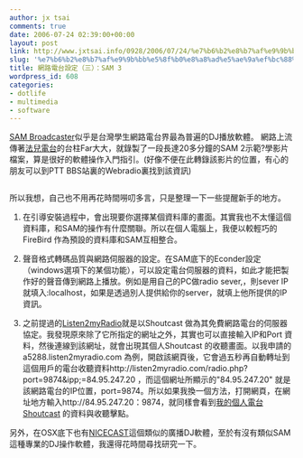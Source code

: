 ```yaml
---
author: jx tsai
comments: true
date: 2006-07-24 02:39:00+00:00
layout: post
link: http://www.jxtsai.info/0928/2006/07/24/%e7%b6%b2%e8%b7%af%e9%9b%bb%e5%8f%b0%e8%a8%ad%e5%ae%9a%ef%bc%88%e4%b8%89%ef%bc%89%ef%bc%9asam-3/
slug: '%e7%b6%b2%e8%b7%af%e9%9b%bb%e5%8f%b0%e8%a8%ad%e5%ae%9a%ef%bc%88%e4%b8%89%ef%bc%89%ef%bc%9asam-3'
title: 網路電台設定（三）：SAM 3
wordpress_id: 608
categories:
- dotlife
- multimedia
- software
---
```


[SAM Broadcaster](http://www.spacialaudio.com/products/sambroadcaster/)似乎是台灣學生網路電台界最為普遍的DJ播放軟體。 網路上流傳著[法兒電台](http://www.farradio.net/)的台柱Far大大，就錄製了一段長達20多分鐘的SAM 2示範?學影片檔案，算是很好的軟體操作入門指引。(好像不便在此轉錄該影片的位置，有心的朋友可以到PTT BBS站裏的Webradio裏找到該資訊)  
  
![]()  
  
所以我想，自己也不用再花時間嘮叨多言，只是整理一下一些提醒新手的地方。  
  
1. 在引導安裝過程中，會出現要你選擇某個資料庫的畫面。其實我也不太懂這個資料庫，和SAM的操作有什麼關聯。所以在個人電腦上，我便以較輕巧的FireBird 作為預設的資料庫和SAM互相整合。  
  
2. 聲音格式轉碼品質與網路伺服器的設定。在SAM底下的Econder設定（windows選項下的某個功能），可以設定電台伺服器的資料，如此才能把製作好的聲音傳到網路上播放。例如是用自己的PC做radio sever,，則sever IP就填入:localhost，如果是透過別人提供給你的server，就填上他所提供的IP資訊。  
  
3. 之前提過的[Listen2myRadio](http://www.formosa319.org/a5288/?p=183)就是以Shoutcast 做為其免費網路電台的伺服器協定。我發現原來除了它所指定的網址之外，其實也可以直接輸入IP和Port 資料，然後連線到該網址，就會出現其個人Shoutcast 的收聽畫面。以我申請的 a5288.listen2myradio.com 為例，開啟該網頁後，它會過五秒再自動轉址到這個用戶的電台收聽資料http://listen2myradio.com/radio.php?port=9874&ipp;=84.95.247.20 ，而這個網址所顯示的"84.95.247.20" 就是該網路電台的IP位置，port=9874。所以如果我換一個方法，打開網頁，在網址地方輸入http://84.95.247.20：9874，就同樣會看到[我的個人電台 Shoutcast](http://84.95.247.20:9874/) 的資料與收聽擊點。  
  
另外，在OSX底下也有[NICECAST](http://www.formosa319.org/a5288/?p=198)這個類似的廣播DJ軟體，至於有沒有類似SAM這種專業的DJ操作軟體，我還得花時間尋找研究一下。
